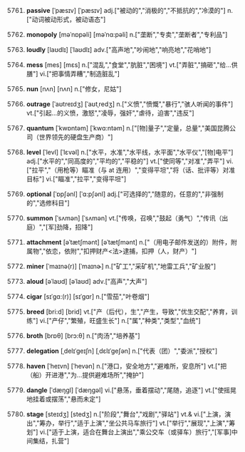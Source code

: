 5761. **passive**
[ˈpæsɪv]  [ˈpæsɪv]
adj.["被动的","消极的","不抵抗的","冷漠的"]  n.["动词被动形式，被动语态"]  

5762. **monopoly**
[məˈnɒpəli]  [məˈnɑ:pəli]
n.["垄断","专卖","垄断者","专利品"]  

5763. **loudly**
[laʊdlɪ]  [ˈlaʊdlɪ]
adv.["高声地","吵闹地","响亮地","花哨地"]  

5764. **mess**
[mes]  [mɛs]
n.["混乱","食堂","肮脏","困境"]  vt.["弄脏","搞砸","给…供膳"]  vi.["把事情弄糟","制造脏乱"]  

5765. **nun**
[nʌn]  [nʌn]
n.["修女，尼姑"]  

5766. **outrage**
[ˈaʊtreɪdʒ]  [ˈaʊtˌredʒ]
n.["义愤","愤慨","暴行","骇人听闻的事件"]  vt.["引起…的义愤，激怒","凌辱，强奸","虐待，迫害","违反"]  

5767. **quantum**
[ˈkwɒntəm]  [ˈkwɑ:ntəm]
n.["[物]量子","定量，总量","美国昆腾公司（世界领先的硬盘生产商）"]  

5768. **level**
[ˈlevl]  [ˈlɛvəl]
n.["水平，水准","水平线，水平面","水平仪","[物]电平"]  adj.["水平的","同高度的","平均的","平稳的"]  vt.["使同等","对准","弄平"]  vi.["拉平","（用枪等）瞄准（与 at 连用）","变得平坦","将（话、批评等）对准目标"]  vi.["瞄准","拉平","变得平坦"]  

5769. **optional**
[ˈɒpʃənl]  [ˈɑ:pʃənl]
adj.["可选择的","随意的，任意的","非强制的","选修科目"]  

5770. **summon**
[ˈsʌmən]  [ˈsʌmən]
vt.["传唤，召唤","鼓起（勇气）","传讯（出庭）","[军]劲降，招降"]  

5771. **attachment**
[əˈtætʃmənt]  [əˈtætʃmənt]
n.["（用电子邮件发送的）附件，附属物","依恋，依附","扣押财产<法>逮捕，扣押（人，财产）"]  

5772. **miner**
[ˈmaɪnə(r)]  [ˈmaɪnɚ]
n.["矿工","采矿机","地雷工兵","矿业股"]  

5773. **aloud**
[əˈlaʊd]  [əˈlaʊd]
adv.["高声","大声"]  

5774. **cigar**
[sɪˈgɑ:(r)]  [sɪˈɡɑr]
n.["雪茄","叶卷烟"]  

5775. **breed**
[bri:d]  [brid]
vt.["产（后代），生","产生，导致","优生交配","养育，训练"]  vi.["产仔","繁殖，旺盛生长"]  n.["属","种类","类型","血统"]  

5776. **broth**
[brɒθ]  [brɔ:θ]
n.["肉汤","培养基"]  

5777. **delegation**
[ˌdelɪˈgeɪʃn]  [ˌdɛlɪˈɡeʃən]
n.["代表（团）","委派","授权"]  

5778. **haven**
[ˈheɪvn]  [ˈhevən]
n.["港口，安全地方","避难所，安息所"]  vt.["把（船）开进港","为…提供避难场所","掩护"]  

5779. **dangle**
[ˈdæŋgl]  [ˈdæŋɡəl]
vi.["悬荡，垂着摆动","尾随，追逐"]  vt.["使摇晃地挂着或摆荡","悬而未定"]  

5780. **stage**
[steɪdʒ]  [stedʒ]
n.["阶段","舞台","戏剧","驿站"]  vt.& vi.["上演，演出","筹办，举行","适于上演","坐公共马车旅行"]  vt.["举行","展现","上演","筹划"]  vi.["适于上演，适合在舞台上演出","乘公交车（或驿车）旅行","[军事]中间集结，扎营"]  

